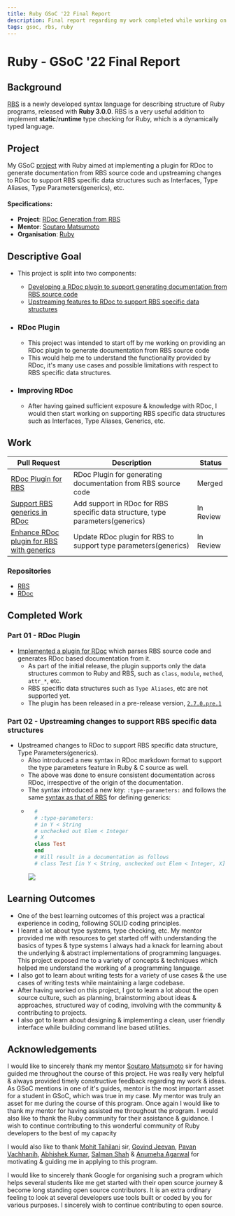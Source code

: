 ```yaml
---
title: Ruby GSoC '22 Final Report
description: Final report regarding my work completed while working on a project with Ruby during the period of GSoC '22
tags: gsoc, rbs, ruby
---
```

# Ruby - GSoC '22 Final Report

## Background
[RBS](https://github.com/ruby/rbs) is a newly developed syntax language for describing structure of Ruby programs, released with **Ruby 3.0.0**. RBS is a very useful addition to implement __static__/__runtime__ type checking for Ruby, which is a dynamically typed language.

## Project
My GSoC [project](https://summerofcode.withgoogle.com/programs/2022/projects/1wSHVbTn) with Ruby aimed at implementing a plugin for RDoc to generate documentation from RBS source code and upstreaming changes to RDoc to support RBS specific data structures such as Interfaces, Type Aliases, Type Parameters(generics), etc.

#### Specifications:
* __Project__: [RDoc Generation from RBS](https://summerofcode.withgoogle.com/programs/2022/projects/1wSHVbTn)
* __Mentor__: [Soutaro Matsumoto](https://github.com/soutaro)
* __Organisation__: [Ruby](https://summerofcode.withgoogle.com/programs/2022/organizations/ruby)

## Descriptive Goal

* This project is split into two components:
  * [Developing a RDoc plugin to support generating documentation from RBS source code](#RDoc-Plugin)
  * [Upstreaming features to RDoc to support RBS specific data structures](#Improving-RDoc)

* ### RDoc Plugin
  * This project was intended to start off by me working on providing an RDoc plugin to generate documentation from RBS source code
  * This would help me to understand the functionality provided by RDoc, it's many use cases and possible limitations with respect to RBS specific data structures.

* ### Improving RDoc
  * After having gained sufficient exposure & knowledge with RDoc, I would then start working on supporting RBS specific data structures such as Interfaces, Type Aliases, Generics, etc.

## Work
| Pull Request | Description | Status |
| -------- | -------- | -------- |
| [RDoc Plugin for RBS](https://github.com/ruby/rbs/pull/1048)     | RDoc Plugin for generating documentation from RBS source code     | Merged     |
| [Support RBS generics in RDoc](https://github.com/ruby/rdoc/pull/925) | Add support in RDoc for RBS specific data structure, type parameters(generics) | In Review |
| [Enhance RDoc plugin for RBS with generics](https://github.com/ruby/rbs/pull/1105) | Update RDoc plugin for RBS to support type parameters(generics) | In Review |

### Repositories

* [RBS](https://github.com/ruby/rbs)
* [RDoc](https://github.com/ruby/rdoc)

## Completed Work

### Part 01 - RDoc Plugin

* [Implemented a plugin for RDoc](https://github.com/ruby/rbs/pull/1048) which parses RBS source code and generates RDoc based documentation from it.
    * As part of the initial release, the plugin supports only the data structures common to Ruby and RBS, such as `class`, `module`, `method`, `attr_*`, etc.
    * RBS specific data structures such as `Type Aliases`, etc are not supported yet.
    * The plugin has been released in a pre-release version, [`2.7.0.pre.1`](https://rubygems.org/gems/rbs/versions/2.7.0.pre.1)

### Part 02 - Upstreaming changes to support RBS specific data structures
* Upstreamed changes to RDoc to support RBS specific data structure, Type Parameters(generics).
    * Also introduced a new syntax in RDoc markdown format to support the type parameters feature in Ruby & C source as well.
    * The above was done to ensure consistent documentation across RDoc, irrespective of the origin of the documentation.
    * The syntax introduced a new key: `:type-parameters:` and follows the same [syntax as that of RBS](https://github.com/ruby/rbs/blob/master/docs/syntax.md#generics) for defining generics:
    * ```ruby
        #
        # :type-parameters:
        # in Y < String
        # unchecked out Elem < Integer
        # X
        class Test
        end
        # Will result in a documentation as follows
        # class Test [in Y < String, unchecked out Elem < Integer, X]
      ```
      ![](https://i.imgur.com/0DFPybh.png)


## Learning Outcomes

* One of the best learning outcomes of this project was a practical experience in coding, following SOLID coding principles.
* I learnt a lot about type systems, type checking, etc. My mentor provided me with resources to get started off with understanding the basics of types & type systems I always had a knack for learning about the underlying & abstract implementations of programming languages. This project exposed me to a variety of concepts & techniques which helped me understand the working of a programming language.
* I also got to learn about writing tests for a variety of use cases & the use cases of writing tests while maintaining a large codebase.
* After having worked on this project, I got to learn a lot about the open source culture, such as planning, brainstorming about ideas & approaches, structured way of coding, involving with the community & contributing to projects.
* I also got to learn about designing & implementing a clean, user friendly interface while building command line based utilities.

## Acknowledgements

I would like to sincerely thank my mentor [Soutaro Matsumoto](https://github.com/soutaro) sir for having guided me throughout the course of this project. He was really very helpful & always provided timely constructive feedback regarding my work & ideas. As GSoC mentions in one of it's guides, mentor is the most important asset for a student in GSoC, which was true in my case. My mentor was truly an asset for me during the course of this program. Once again I would like to thank my mentor for having assisted me throughout the program. I would also like to thank the Ruby community for their assistance & guidance. I wish to continue contributing to this wonderful community of Ruby developers to the best of my capacity

I would also like to thank [Mohit Tahilani](https://github.com/mohittahiliani) sir, [Govind Jeevan](https://github.com/govindjeevan), [Pavan Vachhanih](https://github.com/vachhanihpavan), [Abhishek Kumar](https://github.com/abhishekkumar2718), [Salman Shah](https://github.com/mohittahiliani) & [Anumeha Agarwal](https://github.com/anumehaagrawal) for motivating & guiding me in applying to this program.

I would like to sincerely thank Google for organising such a program which helps several students like me get started with their open source journey & become long standing open source contributors. It is an extra ordinary feeling to look at several developers use tools built or coded by you for various purposes. I sincerely wish to continue contributing to open source.
